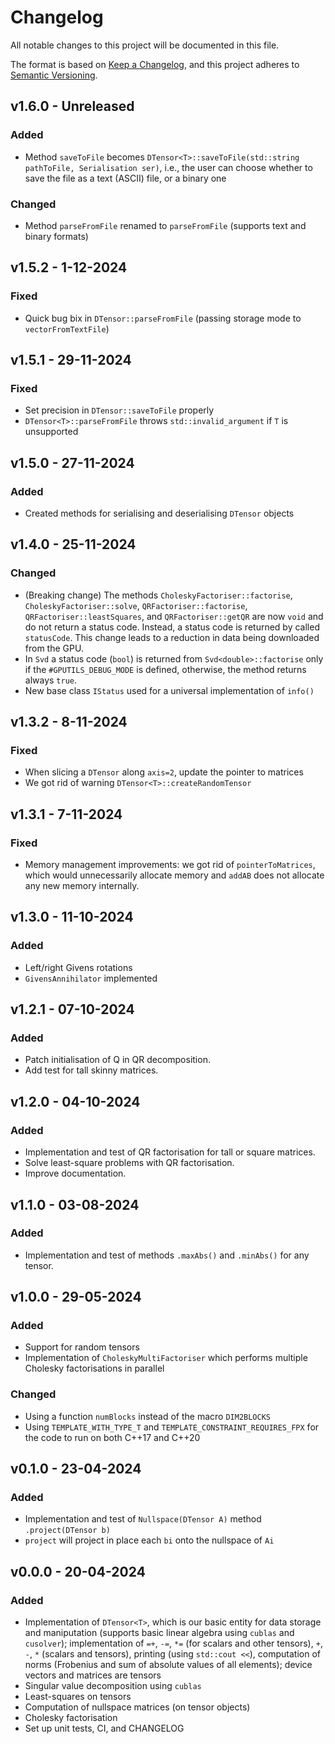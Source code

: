 # Changelog 

All notable changes to this project will be documented in this file.

The format is based on [Keep a Changelog](https://keepachangelog.com/en/1.1.0/),
and this project adheres to [Semantic Versioning](https://semver.org/spec/v2.0.0.html).

<!-- ---------------------
      v1.6.0
     --------------------- -->
## v1.6.0 - Unreleased

### Added

- Method `saveToFile` becomes `DTensor<T>::saveToFile(std::string pathToFile, Serialisation ser)`, i.e., the user can 
  choose whether to save the file as a text (ASCII) file, or a binary one

### Changed

 - Method `parseFromFile` renamed to `parseFromFile` (supports text and binary formats)


<!-- ---------------------
      v1.5.2
     --------------------- -->
## v1.5.2 - 1-12-2024

### Fixed

- Quick bug bix in `DTensor::parseFromFile` (passing storage mode to `vectorFromTextFile`)


<!-- ---------------------
      v1.5.1
     --------------------- -->
## v1.5.1 - 29-11-2024

### Fixed

- Set precision in `DTensor::saveToFile` properly
- `DTensor<T>::parseFromFile` throws `std::invalid_argument` if `T` is unsupported

<!-- ---------------------
      v1.5.0
     --------------------- -->
## v1.5.0 - 27-11-2024

### Added

- Created methods for serialising and deserialising `DTensor` objects


<!-- ---------------------
      v1.4.0
     --------------------- -->
## v1.4.0 - 25-11-2024

### Changed

- (Breaking change) The methods `CholeskyFactoriser::factorise`, `CholeskyFactoriser::solve`, `QRFactoriser::factorise`,
  `QRFactoriser::leastSquares`, and `QRFactoriser::getQR` are now `void` and do not
  return a status code. Instead, a status code is returned by called `statusCode`.
  This change leads to a reduction in data being downloaded from the GPU.
- In `Svd` a status code (`bool`) is returned from `Svd<double>::factorise` only if the
  `#GPUTILS_DEBUG_MODE` is defined, otherwise, the method returns always `true`.
- New base class `IStatus` used for a universal implementation of `info()`


<!-- ---------------------
      v1.3.2
     --------------------- -->
## v1.3.2 - 8-11-2024

### Fixed

- When slicing a `DTensor` along `axis=2`, update the pointer to matrices
- We got rid of warning `DTensor<T>::createRandomTensor` 


<!-- ---------------------
      v1.3.1
     --------------------- -->
## v1.3.1 - 7-11-2024

### Fixed

- Memory management improvements: we got rid of `pointerToMatrices`, which would unnecessarily allocate memory and `addAB` does not allocate any new memory internally.

<!-- ---------------------
      v1.3.0
     --------------------- -->
## v1.3.0 - 11-10-2024 

### Added

- Left/right Givens rotations
- `GivensAnnihilator` implemented


<!-- ---------------------
      v1.2.1
     --------------------- -->
## v1.2.1 - 07-10-2024

### Added

- Patch initialisation of Q in QR decomposition.
- Add test for tall skinny matrices.

<!-- ---------------------
      v1.2.0
     --------------------- -->
## v1.2.0 - 04-10-2024

### Added

- Implementation and test of QR factorisation for tall or square matrices.
- Solve least-square problems with QR factorisation.
- Improve documentation.

<!-- ---------------------
      v1.1.0
     --------------------- -->
## v1.1.0 - 03-08-2024

### Added

- Implementation and test of methods `.maxAbs()` and `.minAbs()` for any tensor.

<!-- ---------------------
      v1.0.0
     --------------------- -->
## v1.0.0 - 29-05-2024

### Added

- Support for random tensors
- Implementation of `CholeskyMultiFactoriser` which performs multiple Cholesky factorisations in parallel

### Changed

- Using a function `numBlocks` instead of the macro `DIM2BLOCKS`
- Using `TEMPLATE_WITH_TYPE_T` and `TEMPLATE_CONSTRAINT_REQUIRES_FPX` for the code to run on both C++17 and C++20

<!-- ---------------------
      v0.1.0
     --------------------- -->
## v0.1.0 - 23-04-2024

### Added

- Implementation and test of `Nullspace(DTensor A)` method `.project(DTensor b)`
- `project` will project in place each `bi` onto the nullspace of `Ai`

<!-- ---------------------
      v0.0.0
     --------------------- -->
## v0.0.0 - 20-04-2024

### Added

- Implementation of `DTensor<T>`, which is our basic entity for data storage and maniputation (supports basic linear algebra using `cublas` and `cusolver`); implementation of `=+`, `-=`, `*=` (for scalars and other tensors), `+`, `-`, `*` (scalars and tensors), printing (using `std::cout <<`), computation of norms (Frobenius and sum of absolute values of all elements); device vectors and matrices are tensors  
- Singular value decomposition using `cublas`
- Least-squares on tensors
- Computation of nullspace matrices (on tensor objects)
- Cholesky factorisation 
- Set up unit tests, CI, and CHANGELOG
